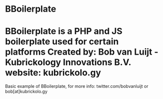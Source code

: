 BBoilerplate
============
BBoilerplate is a PHP and JS boilerplate used for certain platforms
Created by: Bob van Luijt - Kubrickology Innovations B.V.
website: kubrickolo.gy
============

Basic example of BBoilerplate, for more info: twitter.com/bobvanluijt or bob[at]kubrickolo.gy
